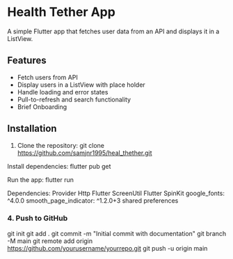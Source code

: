 # Health Tether App

A simple Flutter app that fetches user data from an API and displays it in a ListView.

## Features
- Fetch users from API
- Display users in a ListView with place holder
- Handle loading and error states
- Pull-to-refresh and search functionality
- Brief Onboarding

## Installation
1. Clone the repository:
   git clone https://github.com/samjnr1995/heal_thether.git

Install dependencies:
flutter pub get

Run the app:
flutter run

Dependencies:
Provider
Http
Flutter ScreenUtil
Flutter SpinKit
google_fonts: ^4.0.0
smooth_page_indicator: ^1.2.0+3
shared preferences


### 4. **Push to GitHub**
git init
git add .
git commit -m "Initial commit with documentation"
git branch -M main
git remote add origin https://github.com/yourusername/yourrepo.git
git push -u origin main

